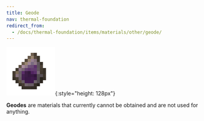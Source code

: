 ```yaml
---
title: Geode
nav: thermal-foundation
redirect_from:
  - /docs/thermal-foundation/items/materials/other/geode/
---
```


![Geode](/assets/images/thermal-foundation/geode.png){:style="height: 128px"}


**Geodes** are materials that currently cannot be obtained and are not used for
anything.
